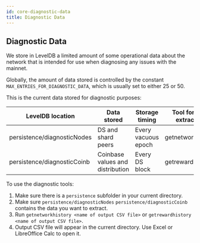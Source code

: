 ```yaml
---
id: core-diagnostic-data
title: Diagnostic Data
---
```

## Diagnostic Data

We store in LevelDB a limited amount of some operational data about the network that is intended for use when diagnosing any issues with the mainnet.

Globally, the amount of data stored is controlled by the constant `MAX_ENTRIES_FOR_DIAGNOSTIC_DATA`, which is usually set to either 25 or 50.

This is the current data stored for diagnostic purposes:

|LevelDB location           |Data stored                     |Storage timing     |Tool for data extraction|
|---------------------------|--------------------------------|-------------------|------------------------|
|persistence/diagnosticNodes|DS and shard peers              |Every vacuous epoch|getnetworkhistory       |
|persistence/diagnosticCoinb|Coinbase values and distribution|Every DS block     |getrewardhistory        |

To use the diagnostic tools:

1. Make sure there is a `persistence` subfolder in your current directory.
1. Make sure `persistence/diagnosticNodes` `persistence/diagnosticCoinb` contains the data you want to extract.
1. Run `getnetworkhistory <name of output CSV file>` or `getrewardhistory <name of output CSV file>`.
1. Output CSV file will appear in the current directory. Use Excel or LibreOffice Calc to open it.